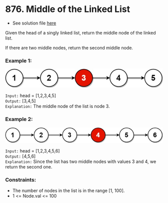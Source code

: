 #  876. Middle of the Linked List

- See solution file [here](./solution.cpp)

Given the head of a singly linked list, return the middle node of the linked list.

If there are two middle nodes, return the second middle node.

### Example 1:

![Image 1](./lc-midlist1.jpg)

`Input:` head = [1,2,3,4,5]  
`Output:` [3,4,5]  
`Explanation:` The middle node of the list is node 3.  

### Example 2:

![Image 2](./lc-midlist2.jpg)

`Input:` head = [1,2,3,4,5,6]  
`Output:` [4,5,6]  
`Explanation:` Since the list has two middle nodes with values 3 and 4, we return the second one.  
 
### Constraints:

- The number of nodes in the list is in the range [1, 100].
- 1 <= Node.val <= 100